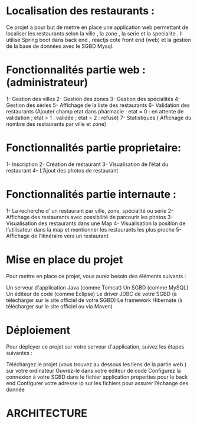 # Localisation des restaurants :
Ce projet a pour but de mettre en place une application web permettant de localiser les restaurants selon la ville , la zone , la serie et la specialite .
Il utilise Spring boot dans back end , reactjs cote front end (web)  et la gestion de la base de données avec le SGBD Mysql.

# Fonctionnalités partie web : (administrateur)

1- Gestion des villes
2- Gestion des zones
3- Gestion des spécialités
4- Gestion des séries
5- Affichage de la liste des restaurants
6- Validation des restaurants (Ajouter champ etat dans pharmacie : etat = 0 : en attente de validation ; etat = 1 : validée ; etat = 2 : refusé)
7- Statistiques ( Affichage du nombre des restaurants par ville et zone)
 # Fonctionnalités partie  proprietaire:

1- Inscription
2- Création de restaurant
3- Visualisation de l’état du restaurant
4- L’Ajout des photos de restaurant
# Fonctionnalités partie internaute :

1- La recherche d’ un restaurant par ville, zone, spécialité ou série
2- Affichage des restaurants avec possibilité de parcourir les photos
3- Visualisation des restaurants dans une Map
4- Visualisation la position de l’utilisateur dans la map et mentionner les restaurants les plus proche
5- Affichage de l’itinéraire vers un restaurant
# Mise en place du projet
Pour mettre en place ce projet, vous aurez besoin des éléments suivants :

Un serveur d'application Java (comme Tomcat)
Un SGBD (comme MySQL)
Un éditeur de code (comme Eclipse)
Le driver JDBC de votre SGBD (à télécharger sur le site officiel de votre SGBD)
Le framework Hibernate (à télécharger sur le site officiel ou via Maven)
# Déploiement
Pour déployer ce projet sur votre serveur d'application, suivez les étapes suivantes :

Téléchargez le projet (vous trouvez au dessous les liens de la partie web ) sur votre ordinateur
Ouvrez-le dans votre éditeur de code
Configurez la connexion à votre SGBD dans le fichier application.properties pour le back end
Configurer votre adresse ip sur les fichiers pour assurer l’échange des donnée
# ARCHITECTURE 

